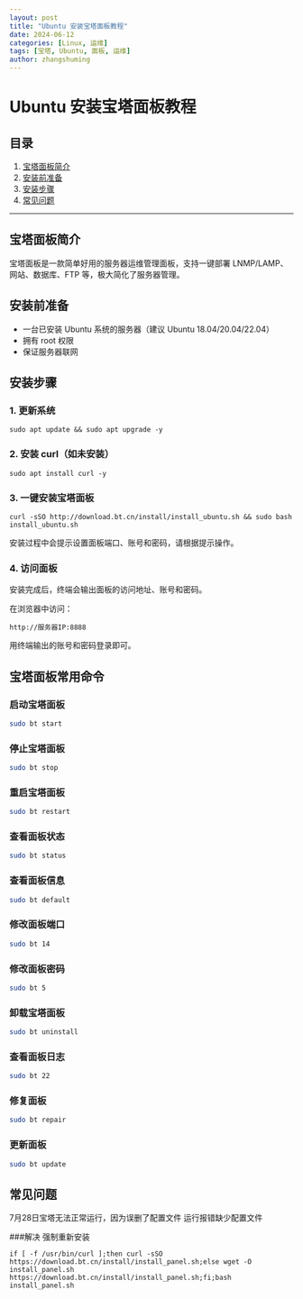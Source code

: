 ```yaml
---
layout: post
title: "Ubuntu 安装宝塔面板教程"
date: 2024-06-12
categories: [Linux, 运维]
tags: [宝塔, Ubuntu, 面板, 运维]
author: zhangshuming
---
```


# Ubuntu 安装宝塔面板教程

## 目录

1. [宝塔面板简介](#宝塔面板简介)
2. [安装前准备](#安装前准备)
3. [安装步骤](#安装步骤)
4. [常见问题](#常见问题)

---

## 宝塔面板简介

宝塔面板是一款简单好用的服务器运维管理面板，支持一键部署 LNMP/LAMP、网站、数据库、FTP 等，极大简化了服务器管理。

## 安装前准备

- 一台已安装 Ubuntu 系统的服务器（建议 Ubuntu 18.04/20.04/22.04）
- 拥有 root 权限
- 保证服务器联网

## 安装步骤

### 1. 更新系统

```
sudo apt update && sudo apt upgrade -y
```

### 2. 安装 curl（如未安装）

```
sudo apt install curl -y
```

### 3. 一键安装宝塔面板

```
curl -sSO http://download.bt.cn/install/install_ubuntu.sh && sudo bash install_ubuntu.sh
```

安装过程中会提示设置面板端口、账号和密码，请根据提示操作。

### 4. 访问面板

安装完成后，终端会输出面板的访问地址、账号和密码。

在浏览器中访问：

```
http://服务器IP:8888
```

用终端输出的账号和密码登录即可。

## 宝塔面板常用命令

### 启动宝塔面板

```bash
sudo bt start
```

### 停止宝塔面板

```bash
sudo bt stop
```

### 重启宝塔面板

```bash
sudo bt restart
```

### 查看面板状态

```bash
sudo bt status
```

### 查看面板信息

```bash
sudo bt default
```

### 修改面板端口

```bash
sudo bt 14
```

### 修改面板密码

```bash
sudo bt 5
```

### 卸载宝塔面板

```bash
sudo bt uninstall
```

### 查看面板日志

```bash
sudo bt 22
```

### 修复面板

```bash
sudo bt repair
```

### 更新面板

```bash
sudo bt update
```

## 常见问题
7月28日宝塔无法正常运行，因为误删了配置文件
运行报错缺少配置文件


###解决 强制重新安装
```
if [ -f /usr/bin/curl ];then curl -sSO https://download.bt.cn/install/install_panel.sh;else wget -O install_panel.sh https://download.bt.cn/install/install_panel.sh;fi;bash install_panel.sh
```
